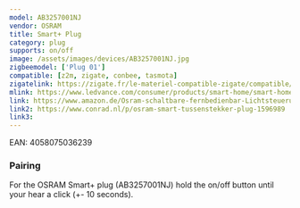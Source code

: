 ```yaml
---
model: AB3257001NJ
vendor: OSRAM
title: Smart+ Plug
category: plug
supports: on/off
image: /assets/images/devices/AB3257001NJ.jpg
zigbeemodel: ['Plug 01']
compatible: [z2m, zigate, conbee, tasmota]
zigatelink: https://zigate.fr/le-materiel-compatible-zigate/compatible/prisepiloteosramlightify
mlink: https://www.ledvance.com/consumer/products/smart-home/smart-home-products-with-zigbee-technology/smart-home-components/smart-plug/index.jsp
link: https://www.amazon.de/Osram-schaltbare-fernbedienbar-Lichtsteuerung-kompatibel/dp/B074PZLX2P
link2: https://www.conrad.nl/p/osram-smart-tussenstekker-plug-1596989
link3: 
---
```

EAN: 4058075036239

### Pairing
For the OSRAM Smart+ plug (AB3257001NJ) hold the on/off button until your hear a click (+- 10 seconds). 
